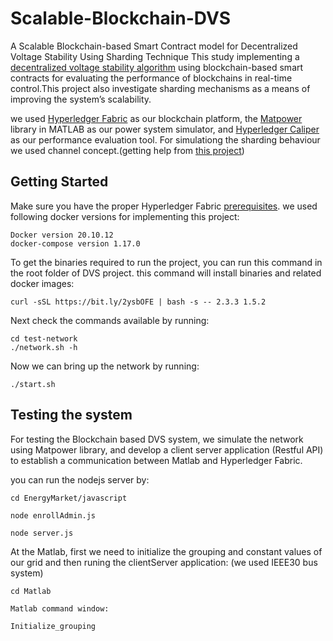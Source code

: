 # Scalable-Blockchain-DVS
A Scalable Blockchain-based Smart Contract model for Decentralized Voltage Stability Using Sharding Technique
This study implementing a [decentralized voltage stability algorithm](https://ieeexplore.ieee.org/abstract/document/9366788) using blockchain-based smart contracts for evaluating the performance of blockchains in real-time control.This project also investigate sharding mechanisms as a means of improving the system’s scalability. 





we used [Hyperledger Fabric](https://www.hyperledger.org/use/fabric) as our blockchain platform, the [Matpower](https://matpower.org/about/get-started/) library in MATLAB as our power system simulator, and [Hyperledger Caliper](https://www.hyperledger.org/use/caliper) as our performance evaluation tool. For simulationg the sharding behaviour we used channel concept.(getting help from [this project](https://github.com/blockchain-systems/ScaleSFL))


## Getting Started
Make sure you have the proper Hyperledger Fabric [prerequisites](https://hyperledger-fabric.readthedocs.io/en/release-2.2/prereqs.html). we used following docker versions for implementing this project:
```
Docker version 20.10.12
docker-compose version 1.17.0

```

To get the binaries required to run the project, you can run this command in the root folder of DVS project. this command will install binaries and related docker images:

```
curl -sSL https://bit.ly/2ysbOFE | bash -s -- 2.3.3 1.5.2

```
Next check the commands available by running:

```
cd test-network
./network.sh -h
```
Now we can bring up the network by running:

```
./start.sh

```

## Testing the system

For testing the Blockchain based DVS system, we simulate the network using Matpower library, and develop a client server application (Restful API) to establish a communication between Matlab and Hyperledger Fabric.

you can run the nodejs server by:
```
cd EnergyMarket/javascript

node enrollAdmin.js

node server.js

```

At the Matlab, first we need to initialize the grouping and constant values of our grid and then runing the clientServer application: (we used IEEE30 bus system)
```
cd Matlab

Matlab command window:

Initialize_grouping



```


